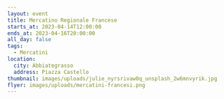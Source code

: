 ```yaml
---
layout: event
title: Mercatino Regionale Francese
starts_at: 2023-04-14T12:00:00
ends_at: 2023-04-16T20:00:00
all_day: false
tags:
  - Mercatini
location:
  city: Abbiategrasso
  address: Piazza Castello
thumbnail: images/uploads/julie_nyrsrivaw0q_unsplash_2w6mnvyrik.jpg
flyer: images/uploads/mercatini-francesi.png
---
```

